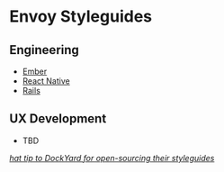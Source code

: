 # Envoy Styleguides

## Engineering

+ [Ember](https://github.com/envoy/styleguides/blob/master/engineering/ember.md)
+ [React Native](https://github.com/envoy/styleguides/blob/master/engineering/react-native.md)
+ [Rails](https://github.com/envoy/styleguides/blob/master/engineering/rails.md)

## UX Development

+ TBD

*[hat tip to DockYard for open-sourcing their styleguides](https://github.com/dockYard/styleguides)*
